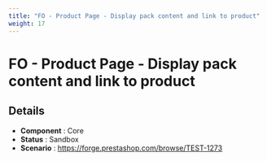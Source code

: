 ```yaml
---
title: "FO - Product Page - Display pack content and link to product"
weight: 17
---
```


# FO - Product Page - Display pack content and link to product
## Details
* **Component** : Core
* **Status** : Sandbox
* **Scenario** : https://forge.prestashop.com/browse/TEST-1273

